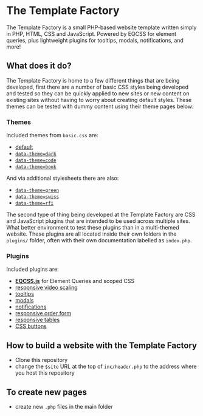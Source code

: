 # The Template Factory

The Template Factory is a small PHP-based website template written simply in PHP, HTML, CSS and JavaScript. Powered by EQCSS for element queries, plus lightweight plugins for tooltips, modals, notifications, and more!

## What does it do?

The Template Factory is home to a few different things that are being developed, first there are a number of basic CSS styles being developed and tested so they can be quickly applied to new sites or new content on existing sites without having to worry about creating default styles. These themes can be tested with dummy content using their theme pages below:

### Themes

Included themes from `basic.css` are:

- [default](http://staticresource.com/template/themes/default.php)
- [`data-theme=dark`](http://staticresource.com/template/themes/dark.php)
- [`data-theme=code`](http://staticresource.com/template/themes/code.php)
- [`data-theme=book`](http://staticresource.com/template/themes/book.php)

And via additional stylesheets there are also:

- [`data-theme=green`](http://staticresource.com/template/themes/green.php)
- [`data-theme=swiss`](http://staticresource.com/template/themes/swiss.php)
- [`data-theme=rfi`](http://staticresource.com/template/themes/rfi.php)

The second type of thing being developed at the Template Factory are CSS and JavaScript plugins that are intended to be used across multiple sites. What better environment to test these plugins than in a multi-themed website. These plugins are all located inside their own folders in the `plugins/` folder, often with their own documentation labelled as `index.php`.

### Plugins

Included plugins are:

- **[EQCSS.js](http://elementqueries.com)** for Element Queries and scoped CSS
- [responsive video scaling](http://staticresource.com/template/plugins/video-scaling)
- [tooltips](http://staticresource.com/template/plugins/tooltips)
- [modals](http://staticresource.com/template/plugins/modals)
- [notifications](http://staticresource.com/template/plugins/notifications)
- [responsive order form](http://staticresource.com/template/plugins/form)
- [responsive tables](http://staticresource.com/template/plugins/tables)
- [CSS buttons](http://staticresource.com/template/plugins/buttons)

## How to build a website with the Template Factory

- Clone this repository
- change the `$site` URL at the top of `inc/header.php` to the address where you host this repository

## To create new pages

- create new `.php` files in the main folder